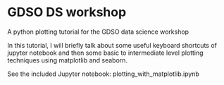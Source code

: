 # GDSO DS workshop
A python plotting tutorial for the GDSO data science workshop

In this tutorial, I will briefly talk about some useful keyboard shortcuts of jupyter notebook and then some basic to intermediate level plotting techniques using matplotlib and seaborn.

See the included Jupyter notebook: plotting_with_matplotlib.ipynb
